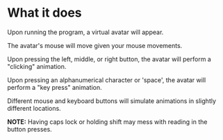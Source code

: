 # What it does
Upon running the program, a virtual avatar will appear.

The avatar's mouse will move given your mouse movements.

Upon pressing the left, middle, or right button, the avatar will perform a "clicking" animation.

Upon pressing an alphanumerical character or 'space', the avatar will perform a "key press" animation.

Different mouse and keyboard buttons will simulate animations in slightly different locations.

**NOTE:** Having caps lock or holding shift may mess with reading in the button presses.
